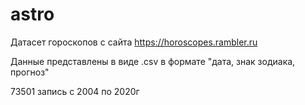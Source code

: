 # astro

Датасет гороскопов с сайта https://horoscopes.rambler.ru

Данные представлены в виде .csv в формате "дата, знак зодиака, прогноз"

73501 запись с 2004 по 2020г
